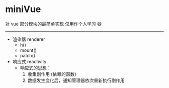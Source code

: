 # miniVue

对 vue 部分模块的最简单实现
仅用作个人学习 :smile:

---

- 渲染器 renderer
  - h()
  - mount()
  - patch()
- 响应式 reactivity
  - 响应式的思想：
    1. 收集副作用 (依赖的函数)
    1. 数据发生变化后，通知管理器依次重新执行副作用
